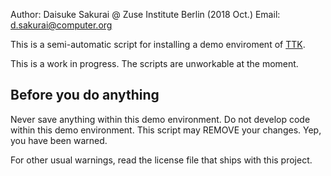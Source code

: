 Author: Daisuke Sakurai @ Zuse Institute Berlin (2018 Oct.)
Email: d.sakurai@computer.org

This is a semi-automatic script for installing a demo enviroment of [TTK](https://topology-tool-kit.github.io/installation.html).

This is a work in progress. The scripts are unworkable at the moment.

Before you do anything
----------------------

Never save anything within this demo environment.
Do not develop code within this demo environment.
This script may REMOVE your changes.
Yep, you have been warned.

For other usual warnings, read the license file that ships with this project.

